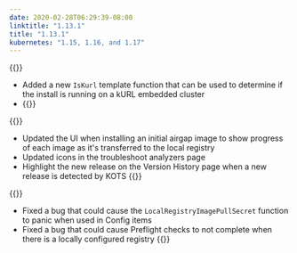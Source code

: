 ```yaml
---
date: 2020-02-28T06:29:39-08:00
linktitle: "1.13.1"
title: "1.13.1"
kubernetes: "1.15, 1.16, and 1.17"
---
```


{{<features>}}
* Added a new `IsKurl` template function that can be used to determine if the install is running on a kURL embedded cluster
* {{</features>}}

{{<changes>}}
* Updated the UI when installing an initial airgap image to show progress of each image as it's transferred to the local registry
* Updated icons in the troubleshoot analyzers page
* Highlight the new release on the Version History page when a new release is detected by KOTS
{{</changes>}}

{{<fixes>}}
* Fixed a bug that could cause the `LocalRegistryImagePullSecret` function to panic when used in Config items
* Fixed a bug that could cause Preflight checks to not complete when there is a locally configured registry
{{</fixes>}}

